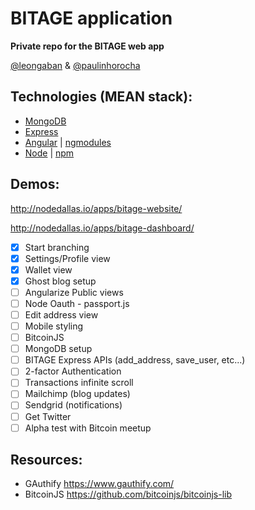 BITAGE application
================

<strong>Private repo for the BITAGE web app</strong>

<a href="https://twitter.com@leongaban">@leongaban</a> & <a href="https://twitter.com@paulinhorocha">@paulinhorocha</a>

Technologies (MEAN stack):
------
* <a href="http://docs.mongodb.org/manual/">MongoDB</a>
* <a href="http://expressjs.com/">Express</a>
* <a href="https://docs.angularjs.org/guide">Angular</a> | <a href="http://ngmodules.org/">ngmodules</a>
* <a href="http://nodejs.org/api/">Node</a> | <a href="https://www.npmjs.com/">npm</a>

Demos:
------
http://nodedallas.io/apps/bitage-website/

http://nodedallas.io/apps/bitage-dashboard/

- [x] Start branching
- [x] Settings/Profile view
- [x] Wallet view
- [x] Ghost blog setup
- [ ] Angularize Public views
- [ ] Node Oauth - passport.js
- [ ] Edit address view
- [ ] Mobile styling
- [ ] BitcoinJS
- [ ] MongoDB setup
- [ ] BITAGE Express APIs (add_address, save_user, etc...)
- [ ] 2-factor Authentication
- [ ] Transactions infinite scroll
- [ ] Mailchimp (blog updates)
- [ ] Sendgrid (notifications)
- [ ] Get Twitter
- [ ] Alpha test with Bitcoin meetup

Resources:
------
* GAuthify https://www.gauthify.com/
* BitcoinJS https://github.com/bitcoinjs/bitcoinjs-lib
